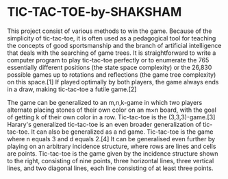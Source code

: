 # TIC-TAC-TOE-by-SHAKSHAM
This project consist of various methods to win the game.
Because of the simplicity of tic-tac-toe, it is often used as a pedagogical tool for teaching the concepts of good sportsmanship and the branch of artificial intelligence that deals with the searching of game trees. It is straightforward to write a computer program to play tic-tac-toe perfectly or to enumerate the 765 essentially different positions (the state space complexity) or the 26,830 possible games up to rotations and reflections (the game tree complexity) on this space.[1] If played optimally by both players, the game always ends in a draw, making tic-tac-toe a futile game.[2]

The game can be generalized to an m,n,k-game in which two players alternate placing stones of their own color on an m×n board, with the goal of getting k of their own color in a row. Tic-tac-toe is the (3,3,3)-game.[3] Harary's generalized tic-tac-toe is an even broader generalization of tic-tac-toe. It can also be generalized as a nd game. Tic-tac-toe is the game where n equals 3 and d equals 2.[4] It can be generalised even further by playing on an arbitrary incidence structure, where rows are lines and cells are points. Tic-tac-toe is the game given by the incidence structure shown to the right,
consisting of nine points, three horizontal lines, three vertical lines, and two diagonal lines, each line consisting of at least three points. 

